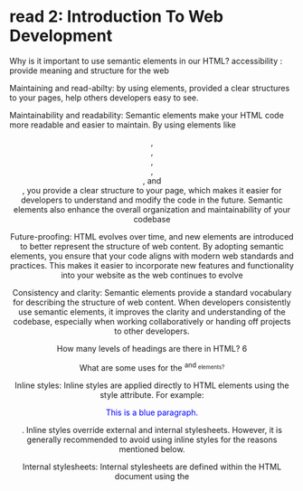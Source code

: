 # read 2: Introduction To Web Development
  Why is it important to use semantic elements in our HTML?
  accessibility : provide meaning and structure for the web
  
  Maintaining and read-abilty: by using elements, provided a clear structures to your pages, help others developers easy to see.
  
  
  
  Maintainability and readability: Semantic elements make your HTML code more readable and easier to maintain. By using elements like <header>, <nav>, <main>, <section>, <article>, and <footer>, you provide a clear structure to your page, which makes it easier for developers to understand and modify the code in the future. Semantic elements also enhance the overall organization and maintainability of your codebase
  
  
  
  Future-proofing: HTML evolves over time, and new elements are introduced to better represent the structure of web content. By adopting semantic elements, you ensure that your code aligns with modern web standards and practices. This makes it easier to incorporate new features and functionality into your website as the web continues to evolve
  
  
  
  Consistency and clarity: Semantic elements provide a standard vocabulary for describing the structure of web content. When developers consistently use semantic elements, it improves the clarity and understanding of the codebase, especially when working collaboratively or handing off projects to other developers.
  
  
  
  
  How many levels of headings are there in HTML?
  6
  
  What are some uses for the <sup> and <sub> elements?
  
  
  Inline styles: Inline styles are applied directly to HTML elements using the style attribute. For example: <p style="color: blue;">This is a blue paragraph.</p>. Inline styles override external and internal stylesheets. However, it is generally recommended to avoid using inline styles for the reasons mentioned below.
  
  Internal stylesheets: Internal stylesheets are defined within the HTML document using the <style> tag in the <head> section. CSS rules written inside the <style> tag apply to the HTML elements within that document.
  
  External stylesheets: External stylesheets are separate CSS files that are linked to the HTML document using the <link> tag. The CSS rules defined in the external stylesheet can be applied to multiple HTML pages by linking to the same CSS file.
  
  Inline CSS using the style attribute: In addition to inline styles, individual HTML elements can have inline CSS using the style attribute. For example: <h1 style="color: red;">This is a red heading.</h1>. This approach is less common and often used for specific cases.
  
  
  To apply CSS to HTML, you can use various methods:
  
  Inline styles: Inline styles are applied directly to HTML elements using the style attribute. For example: <p style="color: blue;">This is a blue paragraph.</p>. Inline styles override external and internal stylesheets. However, it is generally recommended to avoid using inline styles for the reasons mentioned below.
  
  Internal stylesheets: Internal stylesheets are defined within the HTML document using the <style> tag in the <head> section. CSS rules written inside the <style> tag apply to the HTML elements within that document.
  
  External stylesheets: External stylesheets are separate CSS files that are linked to the HTML document using the <link> tag. The CSS rules defined in the external stylesheet can be applied to multiple HTML pages by linking to the same CSS file.
  
  Inline CSS using the style attribute: In addition to inline styles, individual HTML elements can have inline CSS using the style attribute. For example: <h1 style="color: red;">This is a red heading.</h1>. This approach is less common and often used for specific cases.
  
  Now, let's review the code block you provided:
  
  htmlCopy code
  <p class="highlight" id="paragraph">This is a paragraph.</p>
  In this code block:
  
  The selector is the combination of the class and ID attributes, i.e., .highlight and #paragraph.The CSS declarations are the properties and values that define the styling. However, the code block you provided does not contain any CSS declarations.The properties in CSS declarations define the specific aspects of the styling, such as color, font-size, background-color, etc. In this code block, there are no properties present.
  Please note that for a complete understanding and application of CSS, you would need to provide the relevant CSS declarations and properties in addition to the HTML code.
  
  
  
  
  When using the <abbr> element, what attribute must be added to provide the full expansion of the term?
  
  CSS (Cascading Style Sheets) is structured using selectors, declarations, and properties. Let's address your questions:
  
  Ways to apply CSS to HTML:
  
  Inline styles: Applying styles directly to HTML elements using the style attribute.
  Internal stylesheets: Defining styles within the HTML document using the <style> tag in the <head> section.
  External stylesheets: Creating a separate CSS file and linking it to the HTML document using the <link> tag.
  Why avoid using inline styles:
  
  Decreased maintainability: Inline styles make it harder to manage and update styles across multiple elements since each element has its own inline style.
  Poor separation of concerns: Inline styles mix presentation with content, violating the principle of separating structure and style.
  Specificity and overriding: Inline styles have high specificity, making it difficult to override them with external or internal stylesheets.
  Now, let's review the code block you provided:
  
  htmlCopy code
  <p class="highlight" id="paragraph">This is a paragraph.</p>
  In this code block:
  
  The selector is represented by the class attribute (highlight) and the id attribute (paragraph).
  Since the code block doesn't include any CSS declarations, there are no components representing CSS declarations.
  Similarly, since there are no CSS declarations, there are no components representing properties.
